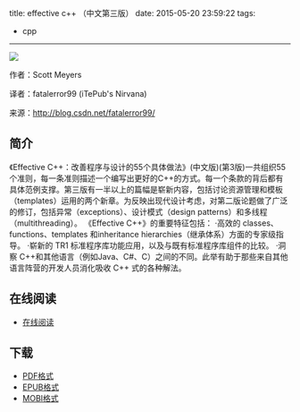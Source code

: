 title: effective c++ （中文第三版）
date: 2015-05-20 23:59:22
tags:
  - cpp
---

![](http://img3.douban.com/lpic/s1764864.jpg)

作者：Scott Meyers

译者：fatalerror99 (iTePub's Nirvana)

来源：http://blog.csdn.net/fatalerror99/

<!--more-->

## 简介 ##

《Effective C++：改善程序与设计的55个具体做法》(中文版)(第3版)一共组织55个准则，每一条准则描述一个编写出更好的C++的方式。每一个条款的背后都有具体范例支撑。第三版有一半以上的篇幅是崭新内容，包括讨论资源管理和模板（templates）运用的两个新章。为反映出现代设计考虑，对第二版论题做了广泛的修订，包括异常（exceptions）、设计模式（design patterns）和多线程（multithreading）。
《Effective C++》的重要特征包括：
·高效的 classes、functions、templates 和inheritance hierarchies（继承体系）方面的专家级指导。
·崭新的 TR1 标准程序库功能应用，以及与既有标准程序库组件的比较。
·洞察 C++和其他语言（例如Java、C#、C）之间的不同。此举有助于那些来自其他语言阵营的开发人员消化吸收 C++ 式的各种解法。

## 在线阅读 ##

+ [在线阅读](https://www.gitbook.com/book/wizardforcel/effective-cpp/details)

## 下载 ##

+ [PDF格式](https://www.gitbook.com/download/pdf/book/wizardforcel/effective-cpp)
+ [EPUB格式](https://www.gitbook.com/download/epub/book/wizardforcel/effective-cpp)
+ [MOBI格式](https://www.gitbook.com/download/mobi/book/wizardforcel/effective-cpp)
